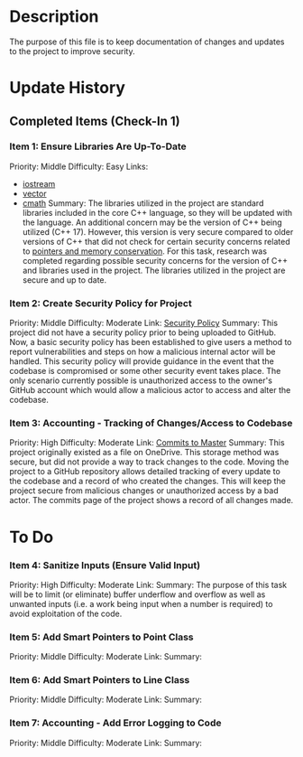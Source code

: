 # Description
The purpose of this file is to keep documentation of changes and updates to the project to improve security. 

# Update History
## Completed Items (Check-In 1)
### Item 1: Ensure Libraries Are Up-To-Date
Priority: Middle
Difficulty: Easy
Links: 
- [iostream](https://cplusplus.com/reference/iostream/)
- [vector](https://cplusplus.com/reference/vector/vector/)
- [cmath](https://cplusplus.com/reference/cmath/)
Summary: The libraries utilized in the project are standard libraries included in the core C++ language, so they will 
be updated with the language. An additional concern may be the version of C++ being utilized (C++ 17). However, this 
version is very secure compared to older versions of C++ that did not check for certain security concerns related to
[pointers and memory conservation](https://learn.microsoft.com/en-us/cpp/cpp/welcome-back-to-cpp-modern-cpp?view=msvc-170).
For this task, research was completed regarding possible security concerns for the version of C++ and libraries used
in the project. The libraries utilized in the project are secure and up to date. 

### Item 2: Create Security Policy for Project
Priority: Middle
Difficulty: Moderate
Link: [Security Policy](https://github.com/HoneyKat11/Shapes-Calculator/security/policy)
Summary: This project did not have a security policy prior to being uploaded to GitHub. Now, a basic security policy
has been established to give users a method to report vulnerabilities and steps on how a malicious internal actor will
be handled. This security policy will provide guidance in the event that the codebase is compromised or some other
security event takes place. The only scenario currently possible is unauthorized access to the owner's GitHub account
which would allow a malicious actor to access and alter the codebase. 

### Item 3: Accounting - Tracking of Changes/Access to Codebase
Priority: High
Difficulty: Moderate
Link: [Commits to Master](https://github.com/HoneyKat11/Shapes-Calculator/commits/master)
Summary: This project originally existed as a file on OneDrive. This storage method was secure, but did not provide a 
way to track changes to the code. Moving the project to a GitHub repository allows detailed tracking of every update to
the codebase and a record of who created the changes. This will keep the project secure from malicious changes or 
unauthorized access by a bad actor. The commits page of the project shows a record of all changes made. 

# To Do
### Item 4: Sanitize Inputs (Ensure Valid Input)
Priority: High
Difficulty: Moderate
Link:
Summary: The purpose of this task will be to limit (or eliminate) buffer underflow and overflow as well as unwanted
inputs (i.e. a work being input when a number is required) to avoid exploitation of the code.

### Item 5: Add Smart Pointers to Point Class
Priority: Middle
Difficulty: Moderate
Link:
Summary:

### Item 6: Add Smart Pointers to Line Class
Priority: Middle
Difficulty: Moderate
Link:
Summary:

### Item 7: Accounting - Add Error Logging to Code
Priority: Middle
Difficulty: Moderate
Link:
Summary:

